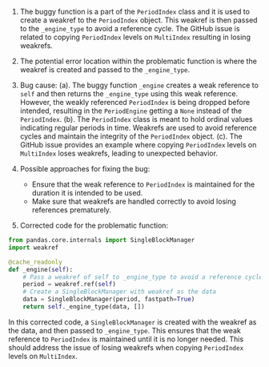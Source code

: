 1. The buggy function is a part of the `PeriodIndex` class and it is used to create a weakref to the `PeriodIndex` object. This weakref is then passed to the `_engine_type` to avoid a reference cycle. The GitHub issue is related to copying `PeriodIndex` levels on `MultiIndex` resulting in losing weakrefs.

2. The potential error location within the problematic function is where the weakref is created and passed to the `_engine_type`.

3. Bug cause:
   (a). The buggy function `_engine` creates a weak reference to `self` and then returns the `_engine_type` using this weak reference. However, the weakly referenced `PeriodIndex` is being dropped before intended, resulting in the `PeriodEngine` getting a `None` instead of the `PeriodIndex`.
   (b). The `PeriodIndex` class is meant to hold ordinal values indicating regular periods in time. Weakrefs are used to avoid reference cycles and maintain the integrity of the `PeriodIndex` object.
   (c). The GitHub issue provides an example where copying `PeriodIndex` levels on `MultiIndex` loses weakrefs, leading to unexpected behavior.

4. Possible approaches for fixing the bug:
   - Ensure that the weak reference to `PeriodIndex` is maintained for the duration it is intended to be used.
   - Make sure that weakrefs are handled correctly to avoid losing references prematurely.

5. Corrected code for the problematic function:

```python
from pandas.core.internals import SingleBlockManager
import weakref

@cache_readonly
def _engine(self):
    # Pass a weakref of self to _engine_type to avoid a reference cycle
    period = weakref.ref(self)
    # Create a SingleBlockManager with weakref as the data
    data = SingleBlockManager(period, fastpath=True)
    return self._engine_type(data, [])
```
In this corrected code, a `SingleBlockManager` is created with the weakref as the data, and then passed to `_engine_type`. This ensures that the weak reference to `PeriodIndex` is maintained until it is no longer needed. This should address the issue of losing weakrefs when copying `PeriodIndex` levels on `MultiIndex`.